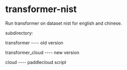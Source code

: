 # transformer-nist

Run transformer on dataset nist for english and chinese.

subdirectory:

transformer           ---- old version

transformer_cloud     ---- new version

cloud                 ---- paddlecloud script
